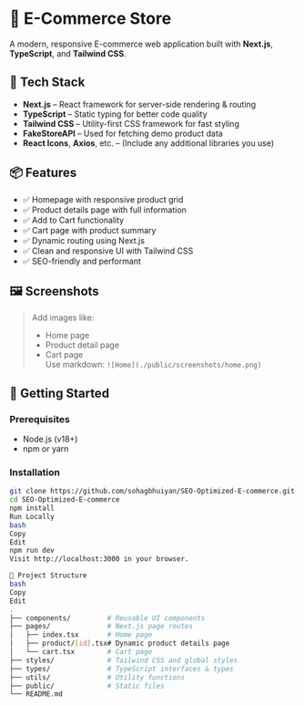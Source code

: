 # 🛒 E-Commerce Store

A modern, responsive E-commerce web application built with **Next.js**, **TypeScript**, and **Tailwind CSS**.

## 🚀 Tech Stack

- **Next.js** – React framework for server-side rendering & routing
- **TypeScript** – Static typing for better code quality
- **Tailwind CSS** – Utility-first CSS framework for fast styling
- **FakeStoreAPI** – Used for fetching demo product data
- **React Icons**, **Axios**, etc. – (Include any additional libraries you use)

## 📦 Features

- ✅ Homepage with responsive product grid  
- ✅ Product details page with full information  
- ✅ Add to Cart functionality  
- ✅ Cart page with product summary  
- ✅ Dynamic routing using Next.js  
- ✅ Clean and responsive UI with Tailwind CSS  
- ✅ SEO-friendly and performant

## 🖼️ Screenshots

> Add images like:
> - Home page
> - Product detail page
> - Cart page  
> Use markdown: `![Home](./public/screenshots/home.png)`

## 🧪 Getting Started

### Prerequisites

- Node.js (v18+)
- npm or yarn

### Installation

```bash
git clone https://github.com/sohagbhuiyan/SEO-Optimized-E-commerce.git
cd SEO-Optimized-E-commerce
npm install
Run Locally
bash
Copy
Edit
npm run dev
Visit http://localhost:3000 in your browser.

🧾 Project Structure
bash
Copy
Edit
.
├── components/         # Reusable UI components
├── pages/              # Next.js page routes
│   ├── index.tsx       # Home page
│   ├── product/[id].tsx# Dynamic product details page
│   └── cart.tsx        # Cart page
├── styles/             # Tailwind CSS and global styles
├── types/              # TypeScript interfaces & types
├── utils/              # Utility functions
├── public/             # Static files
└── README.md